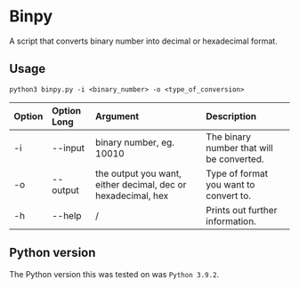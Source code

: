 # Binpy

A script that converts binary number into decimal or hexadecimal format.

## Usage

```
python3 binpy.py -i <binary_number> -o <type_of_conversion>
```

| Option  | Option Long  | Argument | Description |
| :------ | :------------| :--------| :---------- |
| -i      | --input| binary number, eg. 10010 | The binary number that will be converted. |
| -o      | --output        |   the output you want, either decimal, dec or hexadecimal, hex | Type of format you want to convert to. |
| -h | --help       |    / | Prints out further information. |

## Python version

The Python version this was tested on was `Python 3.9.2`.